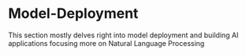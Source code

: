 # Model-Deployment
This section mostly delves right into model deployment and building AI applications focusing more on Natural Language Processing
